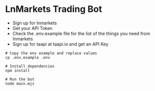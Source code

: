 # LnMarkets Trading Bot

- Sign up for lnmarkets
- Get your API Token
- Check the .env.example file for the list of the things you need from lnmarkets
- Sign up for taapi at taapi.io and get an API Key

```
# Copy the env example and replace values
cp .env.example .env

# Install dependencies
npm install

# Run the bot
node main.mjs
```
